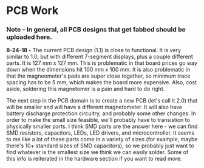 # PCB Work

### Note - In general, all PCB designs that get fabbed should be uploaded here. 

**8-24-18 -** 
The current PCB design (1.1) is close to functional. It is very similar to 1.0, but with different 7-segment displays, plus a couple different parts. It is 127 mm x 127 mm. This is problematic in that board prices go way down when the dimensions hit 100 mm x 100 mm. It is also problematic in that the magneometer's pads are super close together, so minimum trace spacing has to be 5 mm, which makes the board more expensive. Also, cost aside, soldering this magnetomer is a pain and hard to do right. 

The next step in the PCB domain is to create a new PCB (let's call it 2.0) that will be smaller and will have a different magnetometer. It will also have battery discharge protection circuitry, and probably some other changes. In order to make the small size feasible, we'll probably have to transistion to physically smaller parts. I think SMD parts are the answer here - we can find SMD resistors, capacitors, LEDs, LED drivers, and microcontroller. It seems to me like a lot of these parts come in a variety of sizes (for example, maybe there's 10+ standard sizes of SMD capacitors), so we probably just want to find whatever is the smallest size we think we can easily solder. Some of this info is reiterated in the hardware section if you want to read more. 
